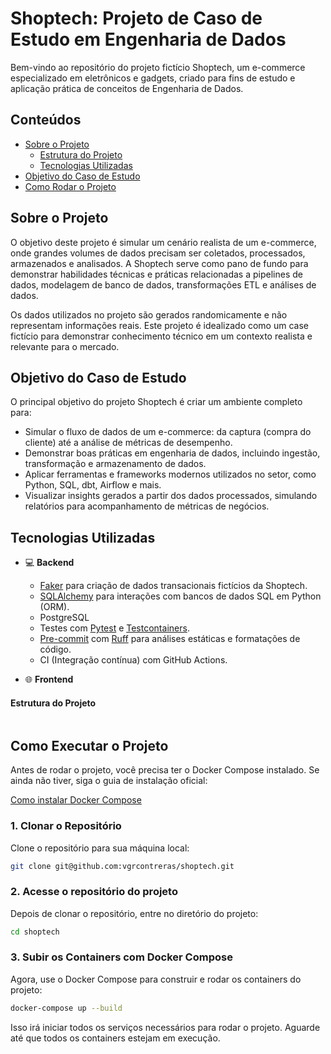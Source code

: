 # Shoptech: Projeto de Caso de Estudo em Engenharia de Dados

Bem-vindo ao repositório do projeto fictício Shoptech, um e-commerce especializado em eletrônicos e gadgets, criado para fins de estudo e aplicação prática de conceitos de Engenharia de Dados.

## Conteúdos

- [Sobre o Projeto](#sobre-projeto)
  - [Estrutura do Projeto](#estrutura-do-projeto)
  - [Tecnologias Utilizadas](#tecnologias-utilizadas)
- [Objetivo do Caso de Estudo](#objetivo-do-caso-de-estudo)
- [Como Rodar o Projeto](#como-rodar-o-projeto)
<!-- - [Further Improvements](#further-improvements) -->

## Sobre o Projeto

O objetivo deste projeto é simular um cenário realista de um e-commerce, onde grandes volumes de dados precisam ser coletados, processados, armazenados e analisados. A Shoptech serve como pano de fundo para demonstrar habilidades técnicas e práticas relacionadas a pipelines de dados, modelagem de banco de dados, transformações ETL e análises de dados.

Os dados utilizados no projeto são gerados randomicamente e não representam informações reais. Este projeto é idealizado como um case fictício para demonstrar conhecimento técnico em um contexto realista e relevante para o mercado.

## Objetivo do Caso de Estudo

O principal objetivo do projeto Shoptech é criar um ambiente completo para:

- Simular o fluxo de dados de um e-commerce: da captura (compra do cliente) até a análise de métricas de desempenho.
- Demonstrar boas práticas em engenharia de dados, incluindo ingestão, transformação e armazenamento de dados.
- Aplicar ferramentas e frameworks modernos utilizados no setor, como Python, SQL, dbt, Airflow e mais.
- Visualizar insights gerados a partir dos dados processados, simulando relatórios para acompanhamento de métricas de negócios.

## Tecnologias Utilizadas

- 💻 **Backend**
  - [Faker](https://fastapi.tiangolo.com/) para criação de dados transacionais fictícios da Shoptech.
  - [SQLAlchemy](https://www.sqlalchemy.org/) para interações com bancos de dados SQL em Python (ORM).
  - PostgreSQL
  - Testes com [Pytest](https://docs.pytest.org/en/stable/) e [Testcontainers](https://testcontainers-python.readthedocs.io/en/latest/).
  - [Pre-commit](https://pre-commit.com/) com [Ruff](https://docs.astral.sh/ruff/) para análises estáticas e formatações de código.
  - CI (Integração contínua) com GitHub Actions.

- 🌐 **Frontend**


#### Estrutura do Projeto

```

```

## Como Executar o Projeto

Antes de rodar o projeto, você precisa ter o Docker Compose instalado. Se ainda não tiver, siga o guia de instalação oficial:

[Como instalar Docker Compose](https://docs.docker.com/compose/install/)

### 1. Clonar o Repositório

Clone o repositório para sua máquina local:

```bash
git clone git@github.com:vgrcontreras/shoptech.git
```

### 2. Acesse o repositório do projeto

Depois de clonar o repositório, entre no diretório do projeto:

```bash
cd shoptech
```

### 3. Subir os Containers com Docker Compose

Agora, use o Docker Compose para construir e rodar os containers do projeto:

```bash
docker-compose up --build
```

Isso irá iniciar todos os serviços necessários para rodar o projeto. Aguarde até que todos os containers estejam em execução.